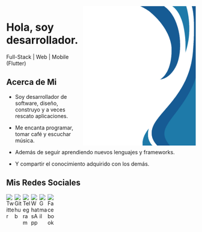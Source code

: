 <img align="right" width="300" height="370" src="./img/ban.png">

# Hola, soy desarrollador.

Full-Stack | Web | Mobile (Flutter)

## Acerca de Mi

- Soy desarrollador de software, diseño, construyo y a veces rescato aplicaciones.

- Me encanta programar, tomar café y escuchar música.

- Además de seguir aprendiendo nuevos lenguajes y frameworks.

- Y compartir el conocimiento adquirido con los demás.


## Mis Redes Sociales

<a href="https://twitter.com/JoseAPoot">
  <img align="left" alt="Twitter" width="22px" src="https://img.icons8.com/color/48/000000/twitter-circled.png" />
</a>
<a href="https://github.com/JA-Poot/">
  <img align="left" alt="Github" width="22px" src="https://img.icons8.com/fluent/48/000000/github.png" />
</a>
<a href="https://t.me/JPoot">
  <img align="left" alt="Telegram" width="22px" src="https://img.icons8.com/color/48/000000/telegram-app--v1.png" />
</a>
<a href="https://wa.me/+529983540616">
  <img align="left" alt="WhatsApp" width="22px" src="https://img.icons8.com/color/48/000000/whatsapp--v1.png" />
</a>
<a href="mailto:josealfredo.poot@gmail.com">
  <img align="left" alt="Gmail" width="22px" src="https://img.icons8.com/color/48/000000/gmail--v2.png" />
</a>
<a href="https://www.facebook.com/JoseAlfredo.Poot.13">
  <img align="left" alt="Facebook" width="22px" src="https://img.icons8.com/fluent/48/000000/facebook-new.png" />
</a>
